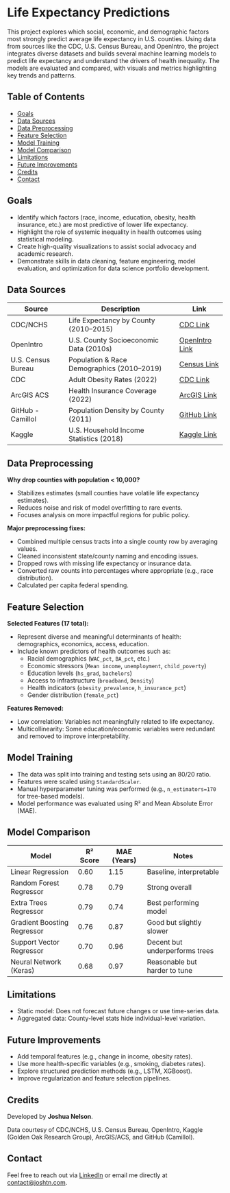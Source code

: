 # Life Expectancy Predictions

This project explores which social, economic, and demographic factors most strongly predict average life expectancy in U.S. counties. Using data from sources like the CDC, U.S. Census Bureau, and OpenIntro, the project integrates diverse datasets and builds several machine learning models to predict life expectancy and understand the drivers of health inequality. The models are evaluated and compared, with visuals and metrics highlighting key trends and patterns.


## Table of Contents

- [Goals](#goals)
- [Data Sources](#data-sources)
- [Data Preprocessing](#data-preprocessing)
- [Feature Selection](#feature-selection)
- [Model Training](#model-training)
- [Model Comparison](#model-comparison)
- [Limitations](#limitations)
- [Future Improvements](#future-improvements)
- [Credits](#credits)
- [Contact](#contact)


## Goals

- Identify which factors (race, income, education, obesity, health insurance, etc.) are most predictive of lower life expectancy.
- Highlight the role of systemic inequality in health outcomes using statistical modeling.
- Create high-quality visualizations to assist social advocacy and academic research.
- Demonstrate skills in data cleaning, feature engineering, model evaluation, and optimization for data science portfolio development.


## Data Sources

| Source | Description | Link |
|------|-----------|----|
| CDC/NCHS | Life Expectancy by County (2010–2015) | [CDC Link](https://data.cdc.gov/National-Center-for-Health-Statistics/U-S-Life-Expectancy-at-Birth-by-State-and-Census-T/5h56-n989/about_data) |
| OpenIntro | U.S. County Socioeconomic Data (2010s) | [OpenIntro Link](https://www.openintro.org/data/?data=county_complete) |
| U.S. Census Bureau | Population & Race Demographics (2010–2019) | [Census Link](https://www.census.gov/data/tables/time-series/demo/popest/2010s-counties-detail.html) |
| CDC | Adult Obesity Rates (2022) | [CDC Link](https://www.cdc.gov/obesity/data-and-statistics/adult-obesity-prevalence-maps.html) |
| ArcGIS ACS | Health Insurance Coverage (2022) | [ArcGIS Link](https://hub.arcgis.com/datasets/esri::acs-health-insurance-by-age-by-race-variables-centroids/about?layer=1) |
| GitHub - Camillol | Population Density by County (2011) | [GitHub Link](https://github.com/camillol/cs424p3/blob/master/data/Population-Density%20By%20County.csv) |
| Kaggle | U.S. Household Income Statistics (2018) | [Kaggle Link](https://www.kaggle.com/datasets/goldenoakresearch/us-household-income-stats-geo-locations) |


## Data Preprocessing

**Why drop counties with population < 10,000?**
  - Stabilizes estimates (small counties have volatile life expectancy estimates).
  - Reduces noise and risk of model overfitting to rare events.
  - Focuses analysis on more impactful regions for public policy.

**Major preprocessing fixes:**
- Combined multiple census tracts into a single county row by averaging values.
- Cleaned inconsistent state/county naming and encoding issues.
- Dropped rows with missing life expectancy or insurance data.
- Converted raw counts into percentages where appropriate (e.g., race distribution).
- Calculated per capita federal spending.


## Feature Selection

**Selected Features (17 total):**
- Represent diverse and meaningful determinants of health: demographics, economics, access, education.
- Include known predictors of health outcomes such as:
  - Racial demographics (`WAC_pct`, `BA_pct`, etc.)
  - Economic stressors (`Mean income`, `unemployment`, `child_poverty`)
  - Education levels (`hs_grad`, `bachelors`)
  - Access to infrastructure (`broadband`, `Density`)
  - Health indicators (`obesity_prevalence`, `h_insurance_pct`)
  - Gender distribution (`female_pct`)

**Features Removed:**
- Low correlation: Variables not meaningfully related to life expectancy.
- Multicollinearity: Some education/economic variables were redundant and removed to improve interpretability.


## Model Training

- The data was split into training and testing sets using an 80/20 ratio.
- Features were scaled using `StandardScaler`.
- Manual hyperparameter tuning was performed (e.g., `n_estimators=170` for tree-based models).
- Model performance was evaluated using R² and Mean Absolute Error (MAE).


## Model Comparison

| Model                     | R² Score | MAE (Years) | Notes                             |
|----------------------------|----------|-------------|-----------------------------------|
| Linear Regression          | 0.60     | 1.15        | Baseline, interpretable          |
| Random Forest Regressor    | 0.78     | 0.79        | Strong overall                   |
| Extra Trees Regressor      | 0.79     | 0.74        | Best performing model            |
| Gradient Boosting Regressor| 0.76     | 0.87        | Good but slightly slower         |
| Support Vector Regressor   | 0.70     | 0.96        | Decent but underperforms trees   |
| Neural Network (Keras)     | 0.68     | 0.97        | Reasonable but harder to tune    |


## Limitations

- Static model: Does not forecast future changes or use time-series data.
- Aggregated data: County-level stats hide individual-level variation.


## Future Improvements

- Add temporal features (e.g., change in income, obesity rates).
- Use more health-specific variables (e.g., smoking, diabetes rates).
- Explore structured prediction methods (e.g., LSTM, XGBoost).
- Improve regularization and feature selection pipelines.


## Credits

Developed by **Joshua Nelson**.

Data courtesy of CDC/NCHS, U.S. Census Bureau, OpenIntro, Kaggle (Golden Oak Research Group), ArcGIS/ACS, and GitHub (Camillol).

## Contact

Feel free to reach out via [LinkedIn](https://www.linkedin.com/in/joshua-thomas-nelson/) or email me directly at [contact@joshtn.com](mailto:contact@joshtn.com).